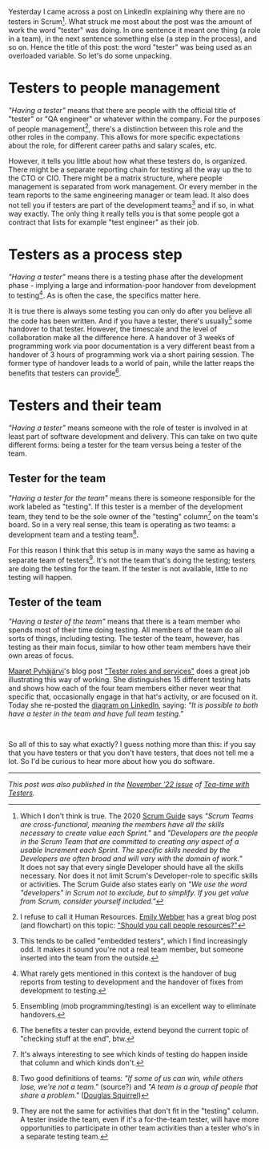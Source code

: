 <!--
.. title: "Tester" is an overloaded variable
.. slug: tester-is-an-overloaded-variable
.. date: 2022-08-04 11:39:25 UTC+02:00
.. tags: management, semantics, software testing, test management, scrum
.. category: software testing
.. link: 
.. description: 
.. type: text
-->

Yesterday I came across a post on LinkedIn explaining why there are no testers in Scrum[^1]. What struck me most about the post was the amount of work the word "tester" was doing. In one sentence it meant one thing (a role in a team), in the next sentence something else (a step in the process), and so on. Hence the title of this post: the word "tester" was being used as an overloaded variable. So let's do some unpacking.

[^1]: Which I don't think is true. The 2020 [Scrum Guide](https://scrumguides.org/scrum-guide.html) says *"Scrum Teams are cross-functional, meaning the members have all the skills necessary to create value each Sprint."* and *"Developers are the people in the Scrum Team that are committed to creating any aspect of a usable Increment each Sprint. The specific skills needed by the Developers are often broad and will vary with the domain of work."*  
It does not say that every single Developer should have all the skills necessary. Nor does it not limit Scrum's Developer-role to specific skills or activities. The Scrum Guide also states early on *"We use the word "developers" in Scrum not to exclude, but to simplify. If you get value from Scrum, consider yourself included."*



# Testers to people management
*"Having a tester"* means that there are people with the official title of "tester" or "QA engineer" or whatever within the company. For the purposes of people management[^2], there's a distinction between this role and the other roles in the company. This allows for more specific expectations about the role, for different career paths and salary scales, etc.

<!-- TEASER_END -->

However, it tells you little about how what these testers do, is organized. There might be a separate reporting chain for testing all the way up the to the CTO or CIO. There might be a matrix structure, where people management is separated from work management. Or every member in the team reports to the same engineering manager or team lead. It also does not tell you if testers are part of the development teams[^3] and if so, in what way exactly. The only thing it really tells you is that some people got a contract that lists for example "test engineer" as their job.

[^2]: I refuse to call it Human Resources. [Emily Webber](https://emilywebber.co.uk/) has a great blog post (and flowchart) on this topic: ["Should you call people resources?"](https://emilywebber.co.uk/should-you-call-people-resources/)

[^3]: This tends to be called "embedded testers", which I find increasingly odd. It makes it sound you're not a real team member, but someone inserted into the team from the outside.




# Testers as a process step

*"Having a tester"* means there is a testing phase after the development phase - implying a large and information-poor handover from development to testing[^4]. As is often the case, the specifics matter here.

It is true there is always some testing you can only do after you believe all the code has been written. And if you have a tester, there's usually[^5] some handover to that tester. However, the timescale and the level of collaboration make all the difference here. A handover of 3 weeks of programming work via poor documentation is a very different beast from a handover of 3 hours of programming work via a short pairing session. The former type of handover leads to a world of pain, while the latter reaps the benefits that testers can provide[^6].


[^4]: What rarely gets mentioned in this context is the handover of bug reports from testing to development and the handover of fixes from development to testing.

[^5]: Ensembling (mob programming/testing) is an excellent way to eliminate handovers.

[^6]: The benefits a tester can provide, extend beyond the current topic of "checking stuff at the end", btw.



# Testers and their team
*"Having a tester"* means someone with the role of tester is involved in at least part of software development and delivery. This can take on two quite different forms: being a tester for the team versus being a tester of the team.


## Tester for the team
*"Having a tester for the team"* means there is someone responsible for the work labeled as "testing". If this tester is a member of the development team, they tend to be the sole owner of the "testing" column[^7] on the team's board. So in a very real sense, this team is operating as two teams: a development team and a testing team[^8].

For this reason I think that this setup is in many ways the same as having a separate team of testers[^9]. It's not the team that's doing the testing; testers are doing the testing for the team. If the tester is not available, little to no testing will happen.


## Tester of the team
*"Having a tester of the team"* means that there is a team member who spends most of their time doing testing. All members of the team do all sorts of things, including testing. The tester of the team, however, has testing as their main focus, similar to how other team members have their own areas of focus.

[Maaret Pyhäjärvi](https://twitter.com/maaretp)'s blog post ["Tester roles and services"](https://visible-quality.blogspot.com/2021/07/tester-roles-and-services.html) does a great job illustrating this way of working. She distinguishes 15 different testing hats and shows how each of the four team members either never wear that specific that, occasionally engage in that hat's activity, or are focused on it. Today she re-posted the [diagram on LinkedIn](https://www.linkedin.com/posts/maaret_it-is-possible-to-both-have-a-tester-in-the-activity-6960845948419747840-NKpv), saying: *"It is possible to both have a tester in the team and have full team testing."*

[^7]:It's always interesting to see which kinds of testing do happen inside that column and which kinds don't.

[^8]: Two good definitions of teams: *"If some of us can win, while others lose, we're not a team."* (source?) and *"A team is a group of people that share a problem."* ([Douglas Squirrel](https://twitter.com/douglassquirrel))

[^9]: They are not the same for activities that don't fit in the "testing" column. A tester inside the team, even if it's a for-the-team tester, will have more opportunities to participate in other team activities than a tester who's in a separate testing team.


<div style="margin-top: 2.7rem" />


So all of this to say what exactly? I guess nothing more than this: if you say that you have testers or that you don't have testers, that does not tell me a lot. So I'd be curious to hear more about how you do software.

---

*This post was also published in the [November '22 issue](https://teatimewithtesters.com/wp-content/uploads/2022/11/TTwT_November_2022.pdf) of [Tea-time with Testers](https://teatimewithtesters.com/).*
